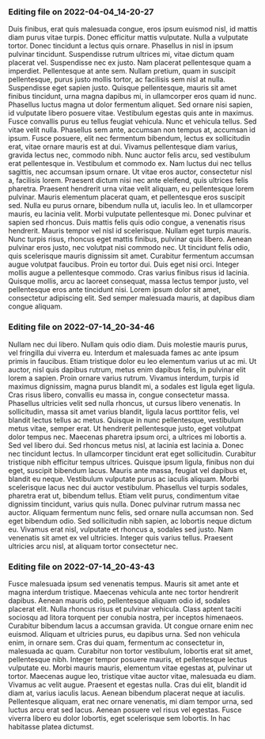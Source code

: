 

### Editing file on 2022-04-04_14-20-27

Duis finibus, erat quis malesuada congue, eros ipsum euismod nisl, id mattis diam purus vitae turpis. Donec efficitur mattis vulputate. Nulla a vulputate tortor. Donec tincidunt a lectus quis ornare. Phasellus in nisl in ipsum pulvinar tincidunt. Suspendisse rutrum ultrices mi, vitae dictum quam placerat vel. Suspendisse nec ex justo. Nam placerat pellentesque quam a imperdiet. Pellentesque at ante sem. Nullam pretium, quam in suscipit pellentesque, purus justo mollis tortor, ac facilisis sem nisl at nulla. Suspendisse eget sapien justo. Quisque pellentesque, mauris sit amet finibus tincidunt, urna magna dapibus mi, in ullamcorper eros quam id nunc. Phasellus luctus magna ut dolor fermentum aliquet. Sed ornare nisi sapien, id vulputate libero posuere vitae. Vestibulum egestas quis ante in maximus.
Fusce convallis purus eu tellus feugiat vehicula. Nunc et vehicula tellus. Sed vitae velit nulla. Phasellus sem ante, accumsan non tempus at, accumsan id ipsum. Fusce posuere, elit nec fermentum bibendum, lectus ex sollicitudin erat, vitae ornare mauris est at dui. Vivamus pellentesque diam varius, gravida lectus nec, commodo nibh. Nunc auctor felis arcu, sed vestibulum erat pellentesque in. Vestibulum et commodo ex. Nam luctus dui nec tellus sagittis, nec accumsan ipsum ornare. Ut vitae eros auctor, consectetur nisl a, facilisis lorem. Praesent dictum nisi nec ante eleifend, quis ultrices felis pharetra. Praesent hendrerit urna vitae velit aliquam, eu pellentesque lorem pulvinar. Mauris elementum placerat quam, et pellentesque eros suscipit sed. Nulla eu purus ornare, bibendum nulla ut, iaculis leo. In et ullamcorper mauris, eu lacinia velit.
Morbi vulputate pellentesque mi. Donec pulvinar et sapien sed rhoncus. Duis mattis felis quis odio congue, a venenatis risus hendrerit. Mauris tempor vel nisl id scelerisque. Nullam eget turpis mauris. Nunc turpis risus, rhoncus eget mattis finibus, pulvinar quis libero. Aenean pulvinar eros justo, nec volutpat nisi commodo nec. Ut tincidunt felis odio, quis scelerisque mauris dignissim sit amet. Curabitur fermentum accumsan augue volutpat faucibus. Proin eu tortor dui. Duis eget nisi orci. Integer mollis augue a pellentesque commodo. Cras varius finibus risus id lacinia. Quisque mollis, arcu ac laoreet consequat, massa lectus tempor justo, vel pellentesque eros ante tincidunt nisi. Lorem ipsum dolor sit amet, consectetur adipiscing elit. Sed semper malesuada mauris, at dapibus diam congue aliquam.




### Editing file on 2022-07-14_20-34-46

Nullam nec dui libero. Nullam quis odio diam. Duis molestie mauris purus, vel fringilla dui viverra eu. Interdum et malesuada fames ac ante ipsum primis in faucibus. Etiam tristique dolor eu leo elementum varius ut ac mi. Ut auctor, nisl quis dapibus rutrum, metus enim dapibus felis, in pulvinar elit lorem a sapien. Proin ornare varius rutrum.
Vivamus interdum, turpis id maximus dignissim, magna purus blandit mi, a sodales est ligula eget ligula. Cras risus libero, convallis eu massa in, congue consectetur massa. Phasellus ultricies velit sed nulla rhoncus, ut cursus libero venenatis. In sollicitudin, massa sit amet varius blandit, ligula lacus porttitor felis, vel blandit lectus tellus ac metus. Quisque in nunc pellentesque, vestibulum metus vitae, semper erat. Ut hendrerit pellentesque justo, eget volutpat dolor tempus nec. Maecenas pharetra ipsum orci, a ultrices mi lobortis a. Sed vel libero dui. Sed rhoncus metus nisl, at lacinia est lacinia a. Donec nec tincidunt lectus. In ullamcorper tincidunt erat eget sollicitudin.
Curabitur tristique nibh efficitur tempus ultrices. Quisque ipsum ligula, finibus non dui eget, suscipit bibendum lacus. Mauris ante massa, feugiat vel dapibus et, blandit eu neque. Vestibulum vulputate purus ac iaculis aliquam. Morbi scelerisque lacus nec dui auctor vestibulum. Phasellus vel turpis sodales, pharetra erat ut, bibendum tellus. Etiam velit purus, condimentum vitae dignissim tincidunt, varius quis nulla. Donec pulvinar rutrum massa nec auctor. Aliquam fermentum nunc felis, sed ornare nulla accumsan non. Sed eget bibendum odio. Sed sollicitudin nibh sapien, ac lobortis neque dictum eu. Vivamus erat nisl, vulputate et rhoncus a, sodales sed justo. Nam venenatis sit amet ex vel ultricies. Integer quis varius tellus. Praesent ultricies arcu nisl, at aliquam tortor consectetur nec.




### Editing file on 2022-07-14_20-43-43

Fusce malesuada ipsum sed venenatis tempus. Mauris sit amet ante et magna interdum tristique. Maecenas vehicula ante nec tortor hendrerit dapibus. Aenean mauris odio, pellentesque aliquam odio id, sodales placerat elit. Nulla rhoncus risus et pulvinar vehicula. Class aptent taciti sociosqu ad litora torquent per conubia nostra, per inceptos himenaeos. Curabitur bibendum lacus a accumsan gravida. Ut congue ornare enim nec euismod. Aliquam et ultricies purus, eu dapibus urna. Sed non vehicula enim, in ornare sem. Cras dui quam, fermentum ac consectetur in, malesuada ac quam. Curabitur non tortor vestibulum, lobortis erat sit amet, pellentesque nibh. Integer tempor posuere mauris, et pellentesque lectus vulputate eu. Morbi mauris mauris, elementum vitae egestas at, pulvinar ut tortor. Maecenas augue leo, tristique vitae auctor vitae, malesuada eu diam. Vivamus ac velit augue.
Praesent et egestas nulla. Cras dui elit, blandit id diam at, varius iaculis lacus. Aenean bibendum placerat neque at iaculis. Pellentesque aliquam, erat nec ornare venenatis, mi diam tempor urna, sed luctus arcu erat sed lacus. Aenean posuere vel risus vel egestas. Fusce viverra libero eu dolor lobortis, eget scelerisque sem lobortis. In hac habitasse platea dictumst.


